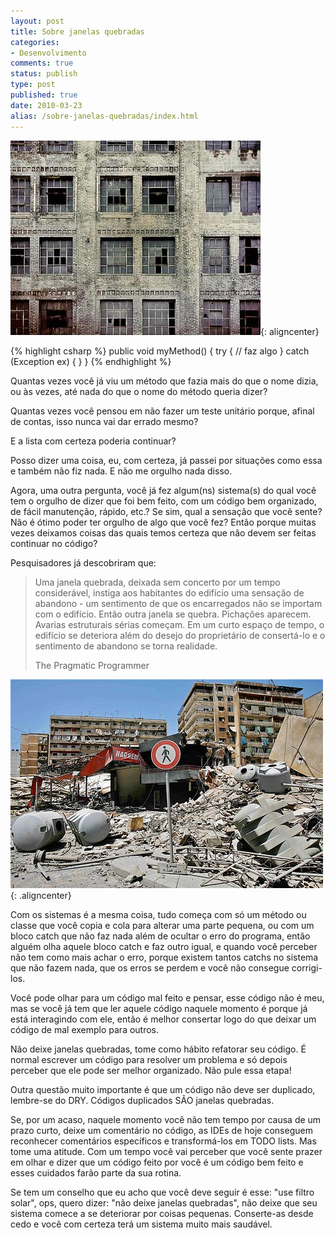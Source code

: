 ```yaml
---
layout: post
title: Sobre janelas quebradas
categories:
- Desenvolvimento
comments: true
status: publish
type: post
published: true
date: 2010-03-23
alias: /sobre-janelas-quebradas/index.html
---
```

![Broken windows ](/images/2010/03/Broken-windows.jpg){: aligncenter}

{% highlight csharp %}
public void myMethod()
{
    try
    {
        // faz algo
    }
    catch (Exception ex) { }
}
{% endhighlight %}

<p>Quantas vezes você já viu um método que fazia mais do que o nome dizia, ou às vezes, até nada do que o nome do método queria dizer?</p>
<p>Quantas vezes você pensou em não fazer um teste unitário porque, afinal de contas, isso nunca vai dar errado mesmo?</p>
<p>E a lista com certeza poderia continuar?</p>
<p>Posso dizer uma coisa, eu, com certeza, já passei por situações como essa e também não fiz nada. E não me orgulho nada disso.</p>
<p>Agora, uma outra pergunta, você já fez algum(ns) sistema(s) do qual você tem o orgulho de dizer que foi bem feito, com um código bem organizado, de fácil manutenção, rápido, etc.? Se sim, qual a sensação que você sente? Não é ótimo poder ter orgulho de algo que você fez? Então porque muitas vezes deixamos coisas das quais temos certeza que não devem ser feitas continuar no código?</p>
<p>Pesquisadores já descobriram que:</p>
<blockquote>
<p>Uma janela quebrada, deixada sem concerto por um tempo considerável, instiga aos habitantes do edifício uma sensação de abandono - um sentimento de que os encarregados não se importam com o edifício. Então outra janela se quebra. Pichações aparecem. Avarias estruturais sérias começam. Em um curto espaço de tempo, o edifício se deteriora além do desejo do proprietário de consertá-lo e o sentimento de abandono se torna realidade.</p>
<p>The Pragmatic Programmer</p>
</blockquote>

![Edifício destruído](/images/2010/03/215318851_8b90c30ddb.jpg){: .aligncenter}

<p>Com os sistemas é a mesma coisa, tudo começa com só um método ou classe que você copia e cola para alterar uma parte pequena, ou com um bloco catch que não faz nada além de ocultar o erro do programa, então alguém olha aquele bloco catch e faz outro igual, e quando você perceber não tem como mais achar o erro, porque existem tantos catchs no sistema que não fazem nada, que os erros se perdem e você não consegue corrigi-los.</p>
<p>Você pode olhar para um código mal feito e pensar, esse código não é meu, mas se você já tem que ler aquele código naquele momento é porque já está interagindo com ele, então é melhor consertar logo do que deixar um código de mal exemplo para outros.</p>
<p>Não deixe janelas quebradas, tome como hábito refatorar seu código. É normal escrever um código para resolver um problema e só depois perceber que ele pode ser melhor organizado. Não pule essa etapa!</p>
<p>Outra questão muito importante é que um código não deve ser duplicado, lembre-se do DRY. Códigos duplicados SÃO janelas quebradas.</p>
<p>Se, por um acaso, naquele momento você não tem tempo por causa de um prazo curto, deixe um comentário no código, as IDEs de hoje conseguem reconhecer comentários específicos e transformá-los em TODO lists. Mas tome uma atitude. Com um tempo você vai perceber que você sente prazer em olhar e dizer que um código feito por você é um código bem feito e esses cuidados farão parte da sua rotina.</p>
<p>Se tem um conselho que eu acho que você deve seguir é esse: &quot;use filtro solar&quot;, ops, quero dizer: &quot;não deixe janelas quebradas&quot;, não deixe que seu sistema comece a se deteriorar por coisas pequenas. Conserte-as desde cedo e você com certeza terá um sistema muito mais saudável.</p>
